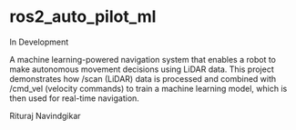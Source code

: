 # ros2_auto_pilot_ml
In Development

A machine learning-powered navigation system that enables a robot to make autonomous movement decisions using LiDAR data. This project demonstrates how /scan (LiDAR) data is processed and combined with /cmd_vel (velocity commands) to train a machine learning model, which is then used for real-time navigation.


Rituraj Navindgikar
